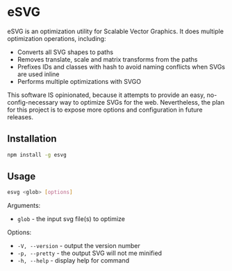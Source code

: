 # eSVG

eSVG is an optimization utility for Scalable Vector Graphics. It does multiple optimization operations, including:

- Converts all SVG shapes to paths
- Removes translate, scale and matrix transforms from the paths
- Prefixes IDs and classes with hash to avoid naming conflicts when SVGs are used inline
- Performs multiple optimizations with SVGO

This software IS opinionated, because it attempts to provide an easy, no-config-necessary way to optimize SVGs for the web.
Nevertheless, the plan for this project is to expose more options and configuration in future releases.

## Installation

```sh
npm install -g esvg
```

## Usage

```sh
esvg <glob> [options]
```

Arguments:
- `glob` - the input svg file(s) to optimize

Options:
- `-V, --version` - output the version number
- `-p, --pretty` - the output SVG will not me minified
- `-h, --help` - display help for command
